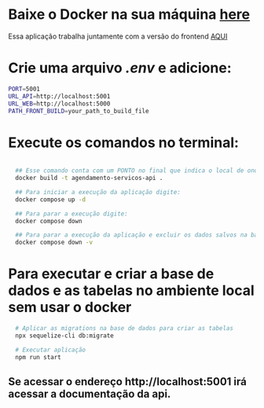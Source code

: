 
# Baixe o Docker na sua máquina [here](https://www.docker.com/products/docker-desktop/)

Essa aplicação trabalha juntamente com a versão do frontend [AQUI](https://github.com/j0hnbarbosa/agendamento-servicos-web)

# Crie uma arquivo ***.env*** e adicione:
```bash
PORT=5001
URL_API=http://localhost:5001
URL_WEB=http://localhost:5000
PATH_FRONT_BUILD=your_path_to_build_file
```

# Execute os comandos no terminal:
```bash
  
  ## Esse comando conta com um PONTO no final que indica o local de onde será pego os arquivos
  docker build -t agendamento-servicos-api .

  ## Para iniciar a execução da aplicação digite:
  docker compose up -d

  ## Para parar a execução digite:
  docker compose down

  ## Para parar a execução da aplicação e excluir os dados salvos na base de dados digite:
  docker compose down -v

```

# Para executar e criar a base de dados e as tabelas no ambiente local sem usar o docker
```bash
  # Aplicar as migrations na base de dados para criar as tabelas
  npx sequelize-cli db:migrate

  # Executar aplicação
  npm run start
```

## Se acessar o endereço http://localhost:5001 irá acessar a documentação da api.